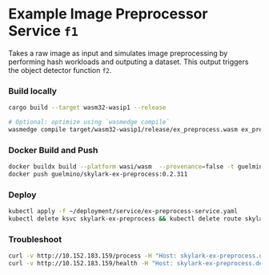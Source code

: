 # Example Image Preprocessor Service `f1`
Takes a raw image as input and simulates image preprocessing by performing hash workloads and outputing a dataset.
This output triggers the object detector function `f2`.

### Build locally
```bash
cargo build --target wasm32-wasip1 --release

# Optional: optimize using `wasmedge compile`
wasmedge compile target/wasm32-wasip1/release/ex_preprocess.wasm ex_preprocess.wasm
```

### Docker Build and Push
```bash
docker buildx build --platform wasi/wasm  --provenance=false -t guelmino/skylark-ex-preprocess:0.2.311 .
docker push guelmino/skylark-ex-preprocess:0.2.311
```
### Deploy
```bash
kubectl apply -f ~/deployment/service/ex-preprocess-service.yaml
kubectl delete ksvc skylark-ex-preprocess && kubectl delete route skylark-ex-preprocess && kubectl delete configuration skylark-ex-preprocess && kubectl delete svc skylark-ex-preprocess

```
### Troubleshoot
```bash
curl -v http://10.152.183.159/process -H "Host: skylark-ex-preprocess.default.svc.cluster.local" -d "skldfjerg"
curl -v http://10.152.183.159/health -H "Host: skylark-ex-preprocess.default.svc.cluster.local"
```


